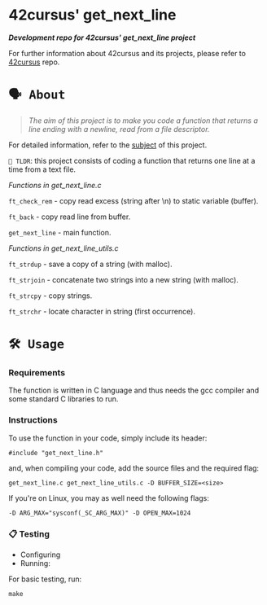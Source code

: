 # **42cursus' get_next_line**

*__Development repo for 42cursus' get_next_line project__*

For further information about 42cursus and its projects, please refer to [42cursus](https://github.com/appinha/42cursus) repo.

# `🗣️ About`
> _The aim of this project is to make you code a function that returns a line ending with a newline, read from a file descriptor._

For detailed information, refer to the [subject](https://github.com/appinha/42cursus/tree/master/_PDFs) of this project.

`🚀 TLDR`: this project consists of coding a function that returns one line at a time from a text file.

*Functions in get_next_line.c*

`ft_check_rem` - copy read excess (string after \n) to static variable (buffer).

`ft_back` - copy read line from buffer.

`get_next_line` - main function.

*Functions in get_next_line_utils.c*

`ft_strdup` - save a copy of a string (with malloc).

`ft_strjoin` - concatenate two strings into a new string (with malloc).

`ft_strcpy` - copy strings.

`ft_strchr` - locate character in string (first occurrence).

# `🛠️ Usage`

### **Requirements**
The function is written in C language and thus needs the gcc compiler and some standard C libraries to run.

### **Instructions**

To use the function in your code, simply include its header:

```
#include "get_next_line.h"
```
and, when compiling your code, add the source files and the required flag:

```
get_next_line.c get_next_line_utils.c -D BUFFER_SIZE=<size>
```
If you're on Linux, you may as well need the following flags:

```
-D ARG_MAX="sysconf(_SC_ARG_MAX)" -D OPEN_MAX=1024
```
### **📋 Testing**
  + Configuring
   + Running:

For basic testing, run:

```
make
```
